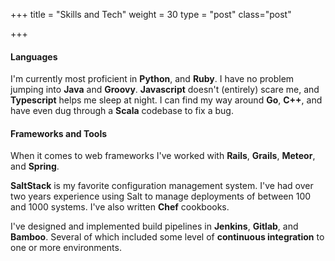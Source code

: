 +++
title = "Skills and Tech"
weight = 30
type = "post"
class="post"

+++

#### Languages

I'm currently most proficient in **Python**, and **Ruby**. I have no problem jumping into **Java** and **Groovy**. **Javascript** doesn't (entirely) scare me, and **Typescript** helps me sleep at night. I can find my way around **Go**, **C++**, and have even dug through a **Scala** codebase to fix a bug. 

#### Frameworks and Tools

When it comes to web frameworks I've worked with **Rails**, **Grails**, **Meteor**, and **Spring**. 

**SaltStack** is my favorite configuration management system. I've had over two years experience using Salt to manage deployments of between 100 and 1000 systems. I've also written **Chef** cookbooks.
 
I've designed and implemented build pipelines in **Jenkins**, **Gitlab**, and **Bamboo**. Several of which included some level of **continuous integration** to one or more environments.

